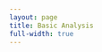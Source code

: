 ```yaml
---
layout: page
title: Basic Analysis
full-width: true
---
```



<div style="text-align: center">
<object type="image/svg+xml" data="/svgs/BasicAnalysis.svg"> </object>
</div>
